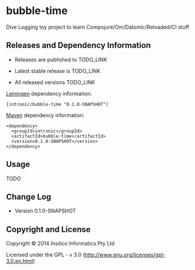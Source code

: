bubble-time
===========

Dive Logging toy project to learn Compojure/Om/Datomic/Reloaded/CI stuff

## Releases and Dependency Information

* Releases are published to TODO_LINK

* Latest stable release is TODO_LINK

* All released versions TODO_LINK

[Leiningen] dependency information:

    [intronic/bubble-time "0.1.0-SNAPSHOT"]

[Maven] dependency information:

    <dependency>
      <groupId>intronic</groupId>
      <artifactId>bubble-time</artifactId>
      <version>0.1.0-SNAPSHOT</version>
    </dependency>

[Leiningen]: http://leiningen.org/
[Maven]: http://maven.apache.org/



## Usage

TODO



## Change Log

* Version 0.1.0-SNAPSHOT



## Copyright and License

Copyright © 2014 Insilico Informatics Pty Ltd

Licensed under the GPL - v 3.0 (http://www.gnu.org/licenses/gpl-3.0.en.html)


